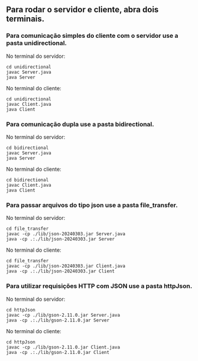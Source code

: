 ## Para rodar o servidor e cliente, abra dois terminais.

### Para comunicação simples do cliente com o servidor use a pasta unidirectional.

No terminal do servidor:

```
cd unidirectional
javac Server.java
java Server
```

No terminal do cliente:

```
cd unidirectional
javac Client.java
java Client
```

### Para comunicação dupla use a pasta bidirectional.

No terminal do servidor:

```
cd bidirectional
javac Server.java
java Server
```

No terminal do cliente:

```
cd bidirectional
javac Client.java
java Client
```

### Para passar arquivos do tipo json use a pasta file_transfer.

No terminal do servidor:

```
cd file_transfer
javac -cp ./lib/json-20240303.jar Server.java
java -cp .:./lib/json-20240303.jar Server
```

No terminal do cliente:

```
cd file_transfer
javac -cp ./lib/json-20240303.jar Client.java
java -cp .:./lib/json-20240303.jar Client
```

### Para utilizar requisições HTTP com JSON use a pasta httpJson.

No terminal do servidor:

```
cd httpJson
javac -cp ./lib/gson-2.11.0.jar Server.java
java -cp .:./lib/gson-2.11.0.jar Server
```

No terminal do cliente:

```
cd httpJson
javac -cp ./lib/gson-2.11.0.jar Client.java
java -cp .:./lib/gson-2.11.0.jar Client
```
